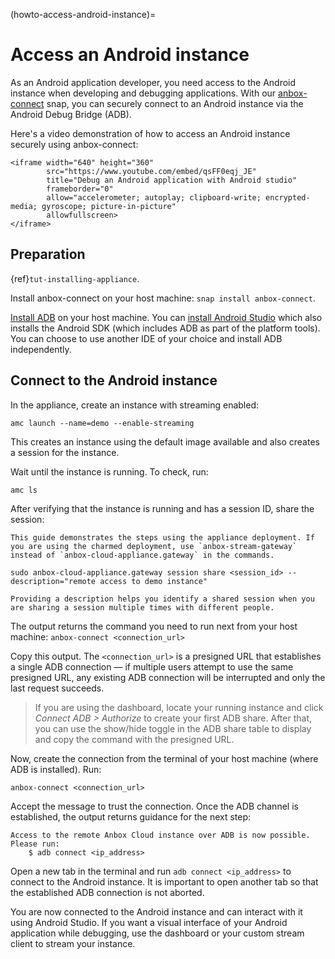(howto-access-android-instance)=
# Access an Android instance

As an Android application developer, you need access to the Android instance when developing and debugging applications. With our [anbox-connect](https://snapcraft.io/anbox-connect) snap, you can securely connect to an Android instance via the Android Debug Bridge (ADB).

Here's a video demonstration of how to access an Android instance securely using anbox-connect:

```{raw} html
<iframe width="640" height="360"
        src="https://www.youtube.com/embed/qsFF0eqj_JE"
        title="Debug an Android application with Android studio"
        frameborder="0"
        allow="accelerometer; autoplay; clipboard-write; encrypted-media; gyroscope; picture-in-picture"
        allowfullscreen>
</iframe>
```

## Preparation

{ref}`tut-installing-appliance`.

Install anbox-connect on your host machine: `snap install anbox-connect`.

[Install ADB](https://developer.android.com/studio/releases/platform-tools) on your host machine. You can [install Android Studio](https://developer.android.com/studio) which also installs the Android SDK (which includes ADB as part of the platform tools). You can choose to use another IDE of your choice and install ADB independently.

## Connect to the Android instance

In the appliance, create an instance with streaming enabled:

    amc launch --name=demo --enable-streaming

This creates an instance using the default image available and also creates a session for the instance.

Wait until the instance is running. To check, run:

    amc ls

After verifying that the instance is running and has a session ID, share the session:

```{note}
This guide demonstrates the steps using the appliance deployment. If you are using the charmed deployment, use `anbox-stream-gateway` instead of `anbox-cloud-appliance.gateway` in the commands.
```

    sudo anbox-cloud-appliance.gateway session share <session_id> --description="remote access to demo instance"

```{tip}
Providing a description helps you identify a shared session when you are sharing a session multiple times with different people. 
```

The output returns the command you need to run next from your host machine: `anbox-connect <connection_url>`

Copy this output. The `<connection_url>` is a presigned URL that establishes a single ADB connection — if multiple users attempt to use the same presigned URL, any existing ADB connection will be interrupted and only the last request succeeds.

> If you are using the dashboard, locate your running instance and click *Connect ADB > Authorize* to create your first ADB share. After that, you can use the show/hide toggle in the ADB share table to display and copy the command with the presigned URL.

Now, create the connection from the terminal of your host machine (where ADB is installed). Run:

    anbox-connect <connection_url>

Accept the message to trust the connection. Once the ADB channel is established, the output returns guidance for the next step:

    Access to the remote Anbox Cloud instance over ADB is now possible. Please run:
        $ adb connect <ip_address>

Open a new tab in the terminal and run `adb connect <ip_address>` to connect to the Android instance. It is important to open another tab so that the established ADB connection is not aborted.

You are now connected to the Android instance and can interact with it using Android Studio. If you want a visual interface of your Android application while debugging, use the dashboard or your custom stream client to stream your instance.
